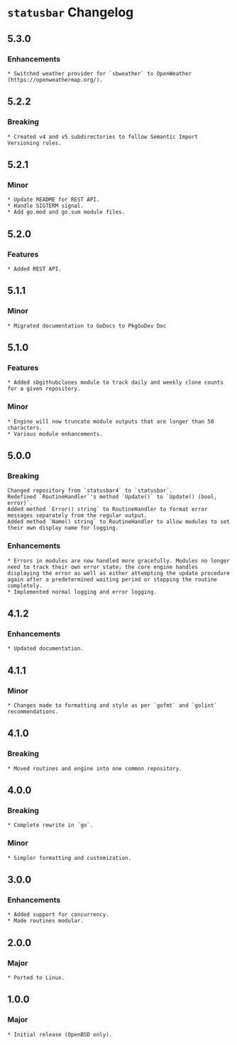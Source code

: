 # `statusbar` Changelog


## 5.3.0

### Enhancements
	* Switched weather provider for `sbweather` to OpenWeather (https://openweathermap.org/).


## 5.2.2

### Breaking
	* Created v4 and v5 subdirectories to follow Semantic Import Versioning rules.


## 5.2.1

### Minor
	* Update README for REST API.
	* Handle SIGTERM signal.
	* Add go.mod and go.sum module files.


## 5.2.0

### Features
	* Added REST API.


## 5.1.1

### Minor
	* Migrated documentation to GoDocs to PkgGoDev Doc


## 5.1.0

### Features
	* Added sbgithubclones module to track daily and weekly clone counts for a given repository.

### Minor
	* Engine will now truncate module outputs that are longer than 50 characters.
	* Various module enhancements.


## 5.0.0

### Breaking
	Changed repository from `statusbar4` to `statusbar`.
	Redefined `RoutineHandler`'s method `Update()` to `Update() (bool, error)`.
	Added method `Error() string` to RoutineHandler to format error messages separately from the regular output.
	Added method `Name() string` to RoutineHandler to allow modules to set their own display name for logging.

### Enhancements
	* Errors in modules are now handled more gracefully. Modules no longer need to track their own error state; the core engine handles displaying the error as well as either attempting the update procedure again after a predetermined waiting period or stopping the routine completely.
	* Implemented normal logging and error logging.


## 4.1.2

### Enhancements
	* Updated documentation.


## 4.1.1

### Minor
	* Changes made to formatting and style as per `gofmt` and `golint` recommendations.


## 4.1.0

### Breaking
	* Moved routines and engine into one common repository.


## 4.0.0

### Breaking
	* Complete rewrite in `go`.

### Minor
	* Simpler formatting and customization.


## 3.0.0

### Enhancements
	* Added support for concurrency.
	* Made routines modular.


## 2.0.0

### Major
	* Ported to Linux.


## 1.0.0

### Major
	* Initial release (OpenBSD only).
